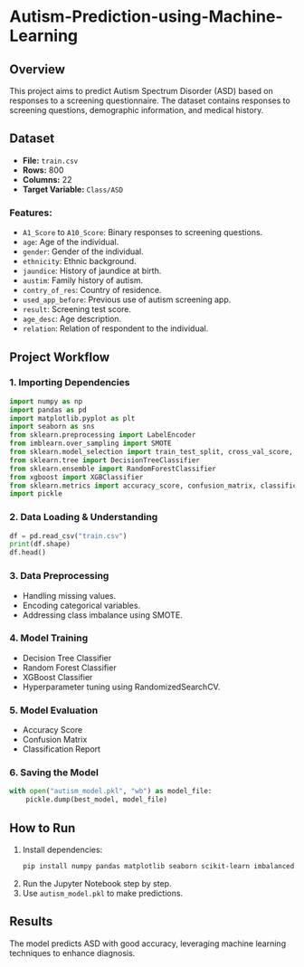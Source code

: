 # Autism-Prediction-using-Machine-Learning

## Overview

This project aims to predict Autism Spectrum Disorder (ASD) based on responses to a screening questionnaire. The dataset contains responses to screening questions, demographic information, and medical history.

## Dataset

- **File:** `train.csv`
- **Rows:** 800
- **Columns:** 22
- **Target Variable:** `Class/ASD`

### Features:

- `A1_Score` to `A10_Score`: Binary responses to screening questions.
- `age`: Age of the individual.
- `gender`: Gender of the individual.
- `ethnicity`: Ethnic background.
- `jaundice`: History of jaundice at birth.
- `austim`: Family history of autism.
- `contry_of_res`: Country of residence.
- `used_app_before`: Previous use of autism screening app.
- `result`: Screening test score.
- `age_desc`: Age description.
- `relation`: Relation of respondent to the individual.

## Project Workflow

### 1. Importing Dependencies

```python
import numpy as np
import pandas as pd
import matplotlib.pyplot as plt
import seaborn as sns
from sklearn.preprocessing import LabelEncoder
from imblearn.over_sampling import SMOTE
from sklearn.model_selection import train_test_split, cross_val_score, RandomizedSearchCV
from sklearn.tree import DecisionTreeClassifier
from sklearn.ensemble import RandomForestClassifier
from xgboost import XGBClassifier
from sklearn.metrics import accuracy_score, confusion_matrix, classification_report
import pickle
```

### 2. Data Loading & Understanding

```python
df = pd.read_csv("train.csv")
print(df.shape)
df.head()
```

### 3. Data Preprocessing

- Handling missing values.
- Encoding categorical variables.
- Addressing class imbalance using SMOTE.

### 4. Model Training

- Decision Tree Classifier
- Random Forest Classifier
- XGBoost Classifier
- Hyperparameter tuning using RandomizedSearchCV.

### 5. Model Evaluation

- Accuracy Score
- Confusion Matrix
- Classification Report

### 6. Saving the Model

```python
with open("autism_model.pkl", "wb") as model_file:
    pickle.dump(best_model, model_file)
```

## How to Run

1. Install dependencies:
   ```sh
   pip install numpy pandas matplotlib seaborn scikit-learn imbalanced-learn xgboost
   ```
2. Run the Jupyter Notebook step by step.
3. Use `autism_model.pkl` to make predictions.

## Results

The model predicts ASD with good accuracy, leveraging machine learning techniques to enhance diagnosis.



